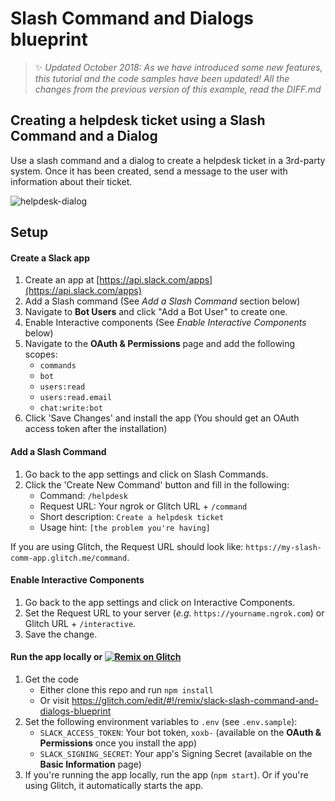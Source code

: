 # Slash Command and Dialogs blueprint

> :sparkles: *Updated October 2018: As we have introduced some new features, this tutorial and the code samples have been updated! All the changes from the previous version of this example, read the DIFF.md*

## Creating a helpdesk ticket using a Slash Command and a Dialog

Use a slash command and a dialog to create a helpdesk ticket in a 3rd-party system. Once it has been created, send a message to the user with information about their ticket.

![helpdesk-dialog](https://user-images.githubusercontent.com/700173/30929774-5fe9f0e2-a374-11e7-958e-0d8c362f89a3.gif)

## Setup

#### Create a Slack app

1. Create an app at [https://api.slack.com/apps](https://api.slack.com/apps)
2. Add a Slash command (See *Add a Slash Command* section below)
3. Navigate to **Bot Users** and click "Add a Bot User" to create one.
4. Enable Interactive components (See *Enable Interactive Components* below)
5. Navigate to the **OAuth & Permissions** page and add the following scopes:
    * `commands`
    * `bot`
    * `users:read`
    * `users:read.email`
    * `chat:write:bot`
6. Click 'Save Changes' and install the app (You should get an OAuth access token after the installation)

#### Add a Slash Command
1. Go back to the app settings and click on Slash Commands.
1. Click the 'Create New Command' button and fill in the following:
    * Command: `/helpdesk`
    * Request URL: Your ngrok or Glitch URL + `/command`
    * Short description: `Create a helpdesk ticket`
    * Usage hint: `[the problem you're having]`

If you are using Glitch, the Request URL should look like: `https://my-slash-comm-app.glitch.me/command`.


#### Enable Interactive Components
1. Go back to the app settings and click on Interactive Components.
1. Set the Request URL to your server (*e.g.* `https://yourname.ngrok.com`) or Glitch URL + `/interactive`.
1. Save the change.

#### Run the app locally or [![Remix on Glitch](https://cdn.glitch.com/2703baf2-b643-4da7-ab91-7ee2a2d00b5b%2Fremix-button.svg)](https://glitch.com/edit/#!/remix/slack-slash-command-and-dialogs-blueprint)
1. Get the code
    * Either clone this repo and run `npm install`
    * Or visit https://glitch.com/edit/#!/remix/slack-slash-command-and-dialogs-blueprint
2. Set the following environment variables to `.env` (see `.env.sample`):
    * `SLACK_ACCESS_TOKEN`: Your bot token, `xoxb-` (available on the **OAuth & Permissions** once you install the app)
    * `SLACK_SIGNING_SECRET`: Your app's Signing Secret (available on the **Basic Information** page)
3. If you're running the app locally, run the app (`npm start`). Or if you're using Glitch, it automatically starts the app.
